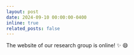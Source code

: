 ```yaml
---
layout: post
date: 2024-09-10 00:00:00-0400
inline: true
related_posts: false
---
```


The website of our research group is online! :sparkles: :smile:
